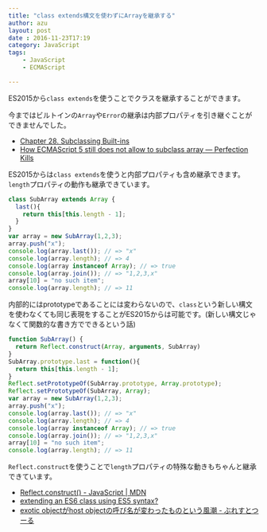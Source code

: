 ```yaml
---
title: "class extends構文を使わずにArrayを継承する"
author: azu
layout: post
date : 2016-11-23T17:19
category: JavaScript
tags:
    - JavaScript
    - ECMAScript

---
```


ES2015から`class extends`を使うことでクラスを継承することができます。

今まではビルトインの`Array`や`Error`の継承は内部プロパティを引き継ぐことができませんでした。

- [Chapter 28. Subclassing Built-ins](http://speakingjs.com/es5/ch28.html "Chapter 28. Subclassing Built-ins")
- [How ECMAScript 5 still does not allow to subclass array — Perfection Kills](http://perfectionkills.com/how-ecmascript-5-still-does-not-allow-to-subclass-an-array/ "How ECMAScript 5 still does not allow to subclass array — Perfection Kills")

ES2015からは`class extends`を使うと内部プロパティも含め継承できます。
`length`プロパティの動作も継承できています。

```js
class SubArray extends Array {
  last(){
    return this[this.length - 1];
  }
}
var array = new SubArray(1,2,3);
array.push("x");
console.log(array.last()); // => "x"
console.log(array.length); // => 4
console.log(array instanceof Array); // => true
console.log(array.join()); // => "1,2,3,x"
array[10] = "no such item";
console.log(array.length); // => 11
```

内部的にはprototypeであることには変わらないので、`class`という新しい構文を使わなくても同じ表現をすることがES2015からは可能です。(新しい構文じゃなくて関数的な書き方でできるという話)

```js
function SubArray() {
  return Reflect.construct(Array, arguments, SubArray)
}
SubArray.prototype.last = function(){
  return this[this.length - 1];
}
Reflect.setPrototypeOf(SubArray.prototype, Array.prototype);
Reflect.setPrototypeOf(SubArray, Array);
var array = new SubArray(1,2,3);
array.push("x");
console.log(array.last()); // => "x"
console.log(array.length); // => 4
console.log(array instanceof Array); // => true
console.log(array.join()); // => "1,2,3,x"
array[10] = "no such item";
console.log(array.length); // => 11
```

`Reflect.construct`を使うことで`length`プロパティの特殊な動きもちゃんと継承できています。

- [Reflect.construct() - JavaScript | MDN](https://developer.mozilla.org/en-US/docs/Web/JavaScript/Reference/Global_Objects/Reflect/construct)
- [extending an ES6 class using ES5 syntax?](https://esdiscuss.org/topic/extending-an-es6-class-using-es5-syntax)
- [exotic objectがhost objectの呼び名が変わったものという風潮 - ぶれすとつーる](http://nazomikan.hateblo.jp/entry/2015/05/17/000755 "exotic objectがhost objectの呼び名が変わったものという風潮 - ぶれすとつーる")
